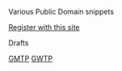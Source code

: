 Various Public Domain snippets

[Register with this site](register.html)

Drafts

[GMTP](drafts/GMTP.md)
[GWTP](drafts/GWTP.md)
